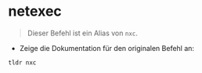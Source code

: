 # netexec

> Dieser Befehl ist ein Alias von `nxc`.

- Zeige die Dokumentation für den originalen Befehl an:

`tldr nxc`
